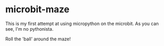 # microbit-maze
This is my first attempt at using micropython on the microbit. As you can see, I'm no pythonista.

Roll the 'ball' around the maze!
